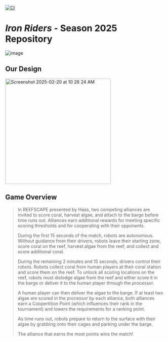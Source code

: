 [![CI](https://github.com/IronRiders/reefscape/actions/workflows/gradle.yml/badge.svg)](https://github.com/IronRiders/reefscape/actions/workflows/gradle.yml)
# *Iron Riders* - Season 2025 Repository

![image](https://github.com/user-attachments/assets/65a361c1-4db4-4ecb-b378-381c4e049c19)

## Our Design
<img width="333" alt="Screenshot 2025-02-20 at 10 26 24 AM" src="https://github.com/user-attachments/assets/25f614d0-6132-49de-bf14-9df33aab691e" />

## Game Overview
>In REEFSCAPE presented by Haas, two competing alliances are invited to score coral, harvest algae, and
attach to the barge before time runs out. Alliances earn additional rewards for meeting specific scoring
thresholds and for cooperating with their opponents.
>  
>During the first 15 seconds of the match, robots are autonomous. Without guidance from their drivers, robots
leave their starting zone, score coral on the reef, harvest algae from the reef, and collect and score additional
coral.
>
>During the remaining 2 minutes and 15 seconds, drivers control their robots. Robots collect coral from human
players at their coral station and score them on the reef. To unlock all scoring locations on the reef, robots
must dislodge algae from the reef and either score it in the barge or deliver it to the human player through the
processor.
>
>A human player can then deliver the algae to the barge. If at least two algae are scored in the processor by
each alliance, both alliances earn a Coopertition Point (which influences their rank in the tournament) and
lowers the requirements for a ranking point.
>
>As time runs out, robots prepare to return to the surface with their algae by grabbing onto their cages and
parking under the barge.
>
>The alliance that earns the most points wins the match!
